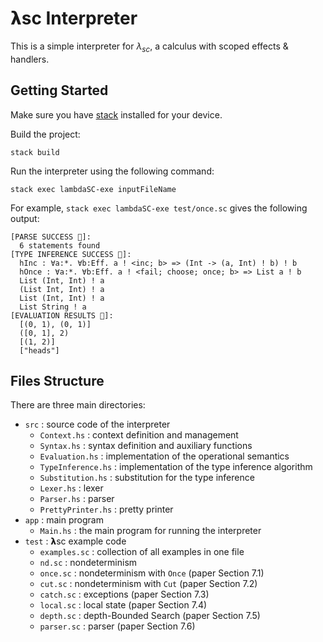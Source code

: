 # 𝝺sc Interpreter

This is a simple interpreter for $\lambda_{sc}$, a calculus with scoped effects & handlers.

## Getting Started

Make sure you have [stack](https://docs.haskellstack.org/en/stable/README/) installed for your device.

Build the project:
```
stack build
```

Run the interpreter using the following command:
```
stack exec lambdaSC-exe inputFileName
```

For example, `stack exec lambdaSC-exe test/once.sc` gives the following output:
```
[PARSE SUCCESS 🥳]:
  6 statements found
[TYPE INFERENCE SUCCESS 🥳]: 
  hInc : ∀a:*. ∀b:Eff. a ! <inc; b> => (Int -> (a, Int) ! b) ! b
  hOnce : ∀a:*. ∀b:Eff. a ! <fail; choose; once; b> => List a ! b
  List (Int, Int) ! a
  (List Int, Int) ! a
  List (Int, Int) ! a
  List String ! a
[EVALUATION RESULTS 🥳]:
  [(0, 1), (0, 1)]
  ([0, 1], 2)
  [(1, 2)]
  ["heads"]
```

## Files Structure

There are three main directories:

- `src` : source code of the interpreter
  - `Context.hs` : context definition and management
  - `Syntax.hs` : syntax definition and auxiliary functions
  - `Evaluation.hs` : implementation of the operational semantics
  - `TypeInference.hs` : implementation of the type inference algorithm
  - `Substitution.hs` : substitution for the type inference
  - `Lexer.hs` : lexer
  - `Parser.hs` : parser
  - `PrettyPrinter.hs` : pretty printer
- `app` : main program
  - `Main.hs` : the main program for running the interpreter
- `test` : 𝝺sc example code
  - `examples.sc` : collection of all examples in one file
  - `nd.sc` : nondeterminism
  - `once.sc` : nondeterminism with `Once` (paper Section 7.1)
  - `cut.sc` :  nondeterminism with `Cut` (paper Section 7.2)
  - `catch.sc` : exceptions (paper Section 7.3)
  - `local.sc` : local state (paper Section 7.4)
  - `depth.sc` : depth-Bounded Search (paper Section 7.5)
  - `parser.sc` : parser (paper Section 7.6)

